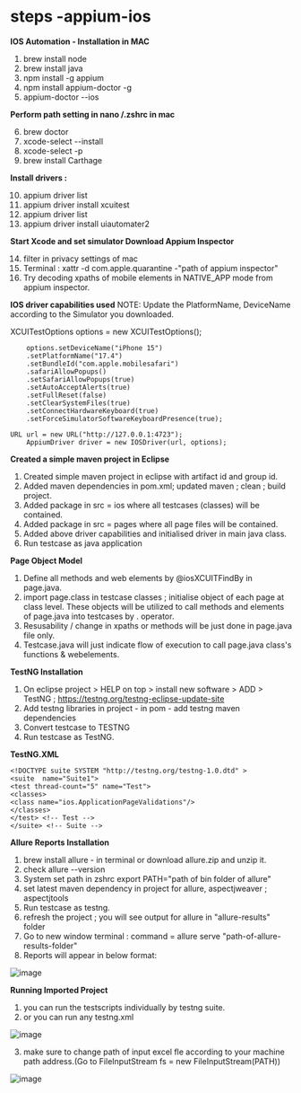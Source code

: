 # steps -appium-ios

**IOS Automation - Installation in MAC**
1. brew install node
2. brew install java
3. npm install -g appium
4. npm install appium-doctor -g
5. appium-doctor --ios

**Perform path setting in nano /.zshrc in mac**

6. brew doctor
7. xcode-select --install
8. xcode-select -p
9. brew install Carthage

**Install drivers :**

10. appium driver list
11. appium driver install xcuitest
12. appium driver list  
13. appium driver install uiautomater2

**Start Xcode and set simulator 
  Download Appium Inspector** 

14. filter in privacy settings of mac
15. Terminal : xattr -d com.apple.quarantine -"path of appium inspector"
16. Try decoding xpaths of mobile elements in NATIVE_APP mode from appium inspector.

**IOS driver capabilities used**
NOTE: Update the PlatformName, DeviceName according to the Simulator you downloaded.

XCUITestOptions options = new XCUITestOptions();

		options.setDeviceName("iPhone 15")
		.setPlatformName("17.4")
		.setBundleId("com.apple.mobilesafari")
		.safariAllowPopups()
		.setSafariAllowPopups(true)
		.setAutoAcceptAlerts(true)
		.setFullReset(false)
		.setClearSystemFiles(true)
		.setConnectHardwareKeyboard(true)
		.setForceSimulatorSoftwareKeyboardPresence(true);
    
    URL url = new URL("http://127.0.0.1:4723");
		AppiumDriver driver = new IOSDriver(url, options);
    
**Created a simple maven project in Eclipse**
1. Created simple maven project in eclipse with artifact id and group id.
2. Added maven dependencies in pom.xml; updated maven ; clean ; build project.
3. Added package in src = ios where all testcases (classes) will be contained.
4. Added package in src = pages where all page files will be contained.
5. Added above driver capabilities and initialised driver in main java class.
6. Run testcase as java application

**Page Object Model**

1. Define all methods and web elements by @iosXCUITFindBy in page.java.
2. import page.class in testcase classes ; initialise object of each page at class level. These objects will be utilized to call 
methods and elements of page.java into testcases by . operator.
3. Resusability / change in xpaths or methods will be just done in page.java file only.
4. Testcase.java will just indicate flow of execution to call page.java class's functions & webelements.

**TestNG Installation**
1. On eclipse project > HELP on top > install new software > ADD > TestNG ; https://testng.org/testng-eclipse-update-site
2. Add testng libraries in project - in pom - add testng maven dependencies
3. Convert testcase to TESTNG
4. Run testcase as TestNG.

**TestNG.XML**

	<!DOCTYPE suite SYSTEM "http://testng.org/testng-1.0.dtd" >
	<suite  name="Suite1">
	<test thread-count="5" name="Test">
	<classes>
	<class name="ios.ApplicationPageValidations"/>
	</classes>
	</test> <!-- Test -->
	</suite> <!-- Suite -->

**Allure Reports Installation**

1. brew install allure - in terminal or download allure.zip and unzip it.
2. check allure --version
3. System set path in zshrc
export PATH="path of bin folder of allure"
4. set latest maven dependency in project for allure, aspectjweaver ; aspectjtools
5. Run testcase as testng.
6. refresh the project ; you will see output for allure in "allure-results" folder
7. Go to new window terminal : command = allure serve "path-of-allure-results-folder"
8. Reports will appear in below format:
	
![image](https://media.github.ford.com/user/30776/files/979ba17b-2e11-4859-b515-e3569bfa8fe7)

**Running Imported Project**

1. you can run the testscripts individually by testng suite.
2. or you can run any testng.xml 

![image](https://media.github.ford.com/user/30776/files/7f5fda26-7576-499b-9bd5-62c3e91916f6)

3. make sure to change path of input excel fle according to your machine path address.(Go to FileInputStream fs = new FileInputStream(PATH)) 

![image](https://media.github.ford.com/user/30776/files/295f4a09-a2e4-4551-8710-b345810f0afc)



